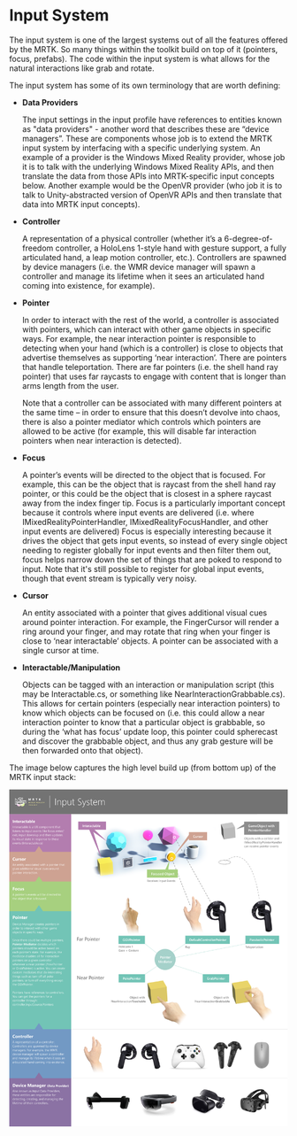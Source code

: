 # Input System

The input system is one of the largest systems out of all the features offered by the MRTK.
So many things within the toolkit build on top of it (pointers, focus, prefabs). The code within the input
system is what allows for the natural interactions like grab and rotate.

The input system has some of its own terminology that are worth defining:

- **Data Providers**

    The input settings in the input profile have references to entities known as "data providers" - another word
    that describes these are “device managers”. These are components whose job is to extend the MRTK input system
    by interfacing with a specific underlying system. An example of a provider is the Windows Mixed Reality provider,
    whose job it is to talk with the underlying Windows Mixed Reality APIs, and then translate the data from
    those APIs into MRTK-specific input concepts below. Another example would be the OpenVR provider (who job it
    is to talk to Unity-abstracted version of OpenVR APIs and then translate that data into MRTK input concepts).

- **Controller**

    A representation of a physical controller (whether it’s a 6-degree-of-freedom controller, a HoloLens 1-style
    hand with gesture support, a fully articulated hand, a leap motion controller, etc.). Controllers are spawned
    by device managers (i.e. the WMR device manager will spawn a controller and manage its lifetime when it sees an
    articulated hand coming into existence, for example).

- **Pointer**

    In order to interact with the rest of the world, a controller is associated with pointers, which can interact with
    other game objects in specific ways. For example, the near interaction pointer is responsible to detecting when
    your hand (which is a controller) is close to objects that advertise themselves as supporting ‘near interaction’.
    There are pointers that handle teleportation. There are far pointers (i.e. the shell hand ray pointer) that uses
    far raycasts to engage with content that is longer than arms length from the user.

    Note that a controller can be associated with many different pointers at the same time – in order to ensure that
    this doesn’t devolve into chaos, there is also a pointer mediator which controls which pointers are allowed to be
    active (for example, this will disable far interaction pointers when near interaction is detected).

- **Focus**

    A pointer’s events will be directed to the object that is focused. For example, this can be the object that is
    raycast from the shell hand ray pointer, or this could be the object that is closest in a sphere raycast away from
    the index finger tip. Focus is a particularly important concept because it controls where input events are
    delivered (i.e. where IMixedRealityPointerHandler, IMixedRealityFocusHandler, and other input events are delivered)
    Focus is especially interesting because it drives the object that gets input events, so instead of every single
    object needing to register globally for input events and then filter them out, focus helps narrow down the set of
    things that are poked to respond to input. Note that it's still possible to register for global input events,
    though that event stream is typically very noisy.

- **Cursor** 

    An entity associated with a pointer that gives additional visual cues around pointer interaction. For example,
    the FingerCursor will render a ring around your finger, and may rotate that ring when your finger is close to
    ‘near interactable’ objects. A pointer can be associated with a single cursor at time.

- **Interactable/Manipulation**

    Objects can be tagged with an interaction or manipulation script (this may be Interactable.cs, or something like
    NearInteractionGrabbable.cs). This allows for certain pointers (especially near interaction pointers) to know
    which objects can be focused on (i.e. this could allow a near interaction pointer to know that a particular
    object is grabbable, so during the ‘what has focus’ update loop, this pointer could spherecast and discover
    the grabbable object, and thus any grab gesture will be then forwarded onto that object).

The image below captures the high level build up (from bottom up) of the MRTK input stack:

![Input System Diagram](../../Documentation/Images/Input/MRTK_InputSystem.png)

